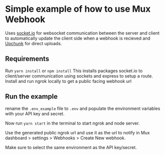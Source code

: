 # Simple example of how to use Mux Webhook
Uses [socket.io](https://socket.io/) for websocket communication between the server and client to automatically update the client side when a webhook is recieved and [Upchunk](https://github.com/muxinc/upchunk) for direct uploads. 

## Requirements 
Run ```yarn install``` or ```npm install```
This installs packages socket.io to client/server communication using sockets and express to setup a route.
Install and run ngrok locally to get a public facing webhook url

## Run the example
rename the ```.env_example``` file to ```.env``` and populate the environment variables with your API key and secret.

Now run ```yarn start``` in the terminal to start ngrok and node server.

Use the generated public ngrok url and use it as the url to notify in Mux dashboard > settings > Webhooks > Create New webhook. 

Make sure to select the same environment as the API key/secret. 